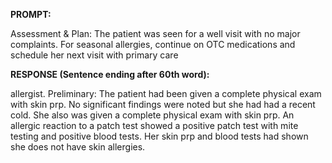 **PROMPT:**

Assessment & Plan:  The patient was seen for a well visit with no major complaints. For seasonal allergies, continue on OTC medications and schedule her next visit with primary care

**RESPONSE (Sentence ending after 60th word):**

allergist. Preliminary:  The patient had been given a complete physical exam with skin prp. No significant findings were noted but she had had a recent cold. She also was given a complete physical exam with skin prp. An allergic reaction to a patch test showed a positive patch test with mite testing and positive blood tests. Her skin prp and blood tests had shown she does not have skin allergies. 